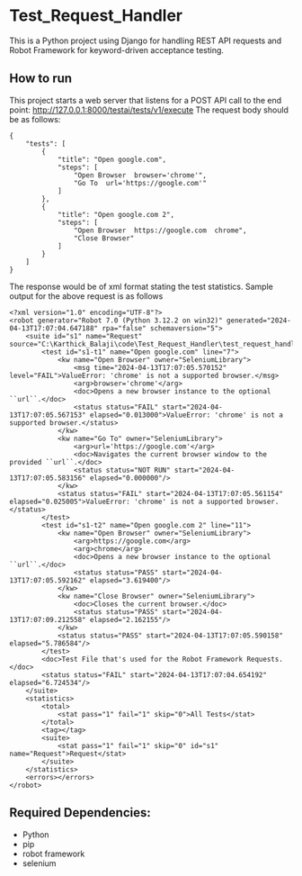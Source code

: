 # Test_Request_Handler
This is a Python project using Django for handling REST API requests and Robot Framework for keyword-driven acceptance testing.

## How to run
This project starts a web server that listens for a POST API call to the end point: http://127.0.0.1:8000/testai/tests/v1/execute
The request body should be as follows:
```
{
    "tests": [
        {
            "title": "Open google.com",
            "steps": [
                "Open Browser  browser='chrome'",
                "Go To  url='https://google.com'"
            ]
        },
        {
            "title": "Open google.com 2",
            "steps": [
                "Open Browser  https://google.com  chrome",
                "Close Browser"
            ]
        }
    ]
}
```
The response would be of xml format stating the test statistics.
Sample output for the above request is as follows
```
<?xml version="1.0" encoding="UTF-8"?>
<robot generator="Robot 7.0 (Python 3.12.2 on win32)" generated="2024-04-13T17:07:04.647188" rpa="false" schemaversion="5">
    <suite id="s1" name="Request" source="C:\Karthick_Balaji\code\Test_Request_Handler\test_request_handler\request.robot">
        <test id="s1-t1" name="Open google.com" line="7">
            <kw name="Open Browser" owner="SeleniumLibrary">
                <msg time="2024-04-13T17:07:05.570152" level="FAIL">ValueError: 'chrome' is not a supported browser.</msg>
                <arg>browser='chrome'</arg>
                <doc>Opens a new browser instance to the optional ``url``.</doc>
                <status status="FAIL" start="2024-04-13T17:07:05.567153" elapsed="0.013000">ValueError: 'chrome' is not a supported browser.</status>
            </kw>
            <kw name="Go To" owner="SeleniumLibrary">
                <arg>url='https://google.com'</arg>
                <doc>Navigates the current browser window to the provided ``url``.</doc>
                <status status="NOT RUN" start="2024-04-13T17:07:05.583156" elapsed="0.000000"/>
            </kw>
            <status status="FAIL" start="2024-04-13T17:07:05.561154" elapsed="0.025005">ValueError: 'chrome' is not a supported browser.</status>
        </test>
        <test id="s1-t2" name="Open google.com 2" line="11">
            <kw name="Open Browser" owner="SeleniumLibrary">
                <arg>https://google.com</arg>
                <arg>chrome</arg>
                <doc>Opens a new browser instance to the optional ``url``.</doc>
                <status status="PASS" start="2024-04-13T17:07:05.592162" elapsed="3.619400"/>
            </kw>
            <kw name="Close Browser" owner="SeleniumLibrary">
                <doc>Closes the current browser.</doc>
                <status status="PASS" start="2024-04-13T17:07:09.212558" elapsed="2.162155"/>
            </kw>
            <status status="PASS" start="2024-04-13T17:07:05.590158" elapsed="5.786584"/>
        </test>
        <doc>Test File that's used for the Robot Framework Requests.</doc>
        <status status="FAIL" start="2024-04-13T17:07:04.654192" elapsed="6.724534"/>
    </suite>
    <statistics>
        <total>
            <stat pass="1" fail="1" skip="0">All Tests</stat>
        </total>
        <tag></tag>
        <suite>
            <stat pass="1" fail="1" skip="0" id="s1" name="Request">Request</stat>
        </suite>
    </statistics>
    <errors></errors>
</robot>
```
## Required Dependencies:
- Python
- pip
- robot framework
- selenium
